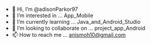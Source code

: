 - 👋 Hi, I’m @adisonParkor97
- 👀 I’m interested in ... App_Mobile
- 🌱 I’m currently learning ... Java_and_Android_Studio 
- 💞️ I’m looking to collaborate on ... project_app_Android
- 📫 How to reach me ... anismoh10@gmail.com 

<!---
adisonParkor97/adisonParkor97 is a ✨ special ✨ repository because its `README.md` (this file) appears on your GitHub profile.
You can click the Preview link to take a look at your changes.
--->
